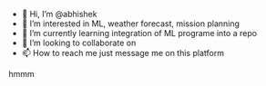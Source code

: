 - 👋 Hi, I’m @abhishek
- 👀 I’m interested in ML, weather forecast, mission planning
- 🌱 I’m currently learning integration of ML programe into a repo
- 💞️ I’m looking to collaborate on 
- 📫 How to reach me just message me on this platform

<!---
abhishekgs1/abhishekgs1 is a ✨ special ✨ repository because its `README.md` (this file) appears on your GitHub profile.
You can click the Preview link to take a look at your changes.
--->

hmmm